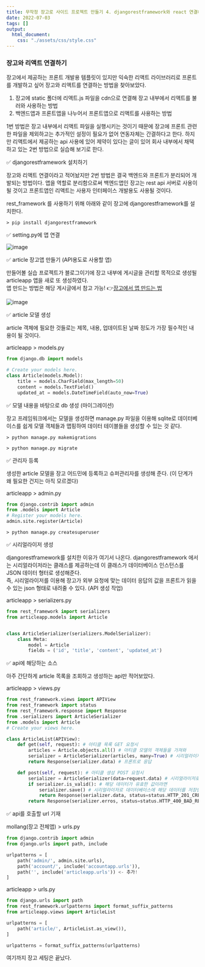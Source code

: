 ```yaml
---
title: 무작정 장고로 사이드 프로젝트 만들기 4. djangorestframework와 react 연결해 보기
date: 2022-07-03
tags: []
output:
  html_document:
    css: "./assets/css/style.css"
---
```


### 장고와 리액트 연결하기

장고에서 제공하는 프론트 개발용 템플릿이 있지만 익숙한 리액트 라이브러리로 프론트를 개발하고 싶어 장고와 리액트를 연결하는 방법을 찾아보았다.   
1. 장고에 static 폴더에 리액트.js 파일을 cdn으로 연결해 장고 내부에서 리액트를 불러와 사용하는 방법
2. 백엔드앱과 프론트앱을 나누어서 프론트앱으로 리액트를 사용하는 방법   

1번 방법은 장고 내부에서 리액트 파일을 실행시키는 것이기 때문에 장고에 프론트 관련한 파일을 제외하고는 추가적인 설정이 필요가 없어 연동자체는 간결하다고 한다. 하지만 리액트에서 제공하는 api 사용에 있어 제약이 있다는 글이 있어 회사 내부에서 채택하고 있는 2번 방법으로 실습해 보기로 한다.   

✅ djangorestframework 설치하기

장고와 리액트 연결이라고 적어놨지만 2번 방법은 결국 백엔드와 프론트가 분리되어 개발되는 방법이다. 앱을 역할로 분리함으로써 백엔드앱인 장고는 rest api 서버로 사용이 될 것이고 프론트앱인 리액트는 사용자 인터페이스 개발용도 사용될 것이다.   

rest_framework 를 사용하기 위해 아래와 같이 장고에 djangorestframework를 설치한다.   
```
> pip install djangorestframework
```

✅ setting.py에 앱 연결

![image](https://user-images.githubusercontent.com/24996316/177022097-795cc983-0039-446e-b9bc-9a9ff0c63519.png)


✅ article 장고앱 만들기 (API용도로 사용할 앱)

만들어볼 실습 프로젝트가 블로그이기에 장고 내부에 게시글을 관리할 목적으로 생성될 articleapp 앱을 새로 또 생성하였다.   
앱 만드는 방법은 해당 게시글에서 참고 가능! 👉[장고에서 앱 만드는 법](https://github.com/ksy8230/todayILearned/blob/main/content/blog/project/work/django/3.startapp.md, "make django app")

![image](https://user-images.githubusercontent.com/24996316/177022144-68d3b199-c19e-4c87-b248-6b0725edc566.png)

✅ article 모델 생성  

article 객체에 필요한 것들로는 제목, 내용, 업데이트된 날짜 정도가 가장 필수적인 내용이 될 것이다.   

articleapp > models.py   

```python
from django.db import models

# Create your models here.
class Article(models.Model):
    title = models.CharField(max_length=50)
    content = models.TextField()
    updated_at = models.DateTimeField(auto_now=True)

```


✅ 모델 내용을 바탕으로 db 생성 (마이그레이션)

장고 프레임워크에서는 모델을 생성하면 manage.py 파일을 이용해 sqlite로 데이터베이스를 쉽게 모델 객체들과 맵핑하여 데이터 테이블들을 생성할 수 있는 것 같다.   

```
> python manage.py makemigrations
```

```
> python manage.py migrate
```

✅ 관리자 등록

생성한 article 모델을 장고 어드민에 등록하고 슈퍼관리자를 생성해 준다. (이 단계가 왜 필요한 건지는 아직 모르겠다)   

articleapp > admin.py   

```python
from django.contrib import admin
from .models import Article
# Register your models here.
admin.site.register(Article)
```

```
> python manage.py createsuperuser
```

✅ 시리얼라이저 생성

djangorestframework를 설치한 이유가 여기서 나온다. djangorestframework 에서는 시리얼라이저라는 클래스를 제공하는데 이 클래스가 데이터베이스 인스턴스를 JSON 데이터 형터로 생성해준다.   
즉, 시리얼라이저를 이용해 장고가 외부 요청에 맞는 데이터 응답의 값을 프론트가 읽을 수 있는 json 형태로 내려줄 수 있다. (API 생성 작업)    

articleapp > serializers.py   

```python
from rest_framework import serializers
from articleapp.models import Article


class ArticleSerializer(serializers.ModelSerializer):
    class Meta:
        model = Article
        fields = ('id', 'title', 'content', 'updated_at')
```

✅ api에 해당하는 소스

아주 간단하게 article 목록을 조회하고 생성하는 api만 적어보았다.   

articleapp > views.py  

```python
from rest_framework.views import APIView
from rest_framework import status
from rest_framework.response import Response
from .serializers import ArticleSerializer
from .models import Article
# Create your views here.

class ArticleList(APIView):
    def get(self, request): # 아티클 목록 GET 요청시
        articles = Article.objects.all() # 아티클 모델의 객체들을 가져와
        serializer = ArticleSerializer(articles, many=True) # 시리얼라이저로 데이터베이스의 값을 json 형태로 만든다
        return Response(serializer.data) # 프론트로 응답

    def post(self, request): # 아티클 생성 POST 요청시
        serializer = ArticleSerializer(data=request.data) # 시리얼라이저로 요청 데이터를 json 형태로 만든다
        if serializer.is_valid(): # 해당 데이터가 유효한 값이라면
            serializer.save() # 시리얼라이저로 데이터베이스에 해당 데이터를 저장한다
            return Response(serializer.data, status=status.HTTP_201_CREATED) # 프론트로 생성 요청한 데이터를 json 형태로 응답
        return Response(serializer.erros, status=status.HTTP_400_BAD_REQUEST) # 해당 데이터가 유효하지 않다면 프론트로 에러 응답
```

✅ api를 호출할 url 기재

mollang(장고 전체앱) > urls.py  

```python
from django.contrib import admin
from django.urls import path, include

urlpatterns = [
    path('admin/', admin.site.urls),
    path('account/', include('accountapp.urls')),
    path('', include('articleapp.urls')) <- 추가!
]
```

articleapp > urls.py  

``` python
from django.urls import path
from rest_framework.urlpatterns import format_suffix_patterns
from articleapp.views import ArticleList

urlpatterns = [
    path('article/', ArticleList.as_view()),
]

urlpatterns = format_suffix_patterns(urlpatterns)
```


여기까지 장고 세팅은 끝났다. 



